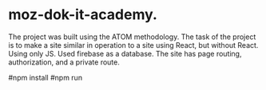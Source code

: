 # moz-dok-it-academy.
The project was built using the ATOM methodology.
The task of the project is to make a site similar in operation to a site using React, but without React. Using only JS.
Used firebase as a database.
The site has page routing, authorization, and a private route.


#npm install
#npm run
